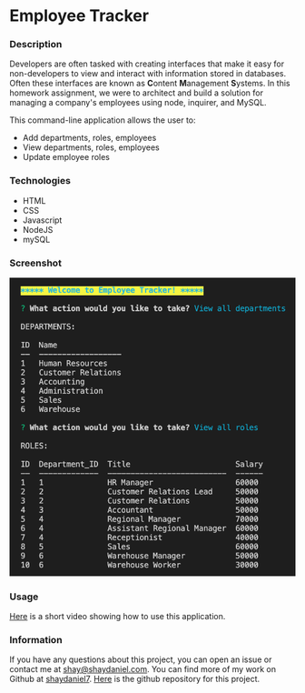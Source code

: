 # Employee Tracker

### Description
Developers are often tasked with creating interfaces that make it easy for non-developers to view and interact with information stored in databases. Often these interfaces are known as **C**ontent **M**anagement **S**ystems. In this homework assignment, we were to architect and build a solution for managing a company's employees using node, inquirer, and MySQL.
  
This command-line application allows the user to:
  * Add departments, roles, employees
  * View departments, roles, employees
  * Update employee roles

### Technologies
* HTML
* CSS
* Javascript
* NodeJS
* mySQL

### Screenshot
![Alt text](screenshot.png "Screenshot")

### Usage
[Here](https://drive.google.com/file/d/1ui_RyiiODOdnG46as1o7TZyZWYXCyGo5/view?usp=sharing "Link to video showing how to use this app") is a short video showing how to use this application.

### Information
If you have any questions about this project, you can open an issue or contact me at shay@shaydaniel.com. You can find more of my work on Github at [shaydaniel7](https://github.com/shaydaniel7/).  [Here](https://github.com/shaydaniel7/employee-tracker "Link to github repository") is the github repository for this project.


